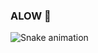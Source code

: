 ### ALOW 🤟

![Snake animation](https://github.com/RodrigoAzvdd/RodrigoAzvdd/blob/output/github-contribution-grid-snake.svg)
